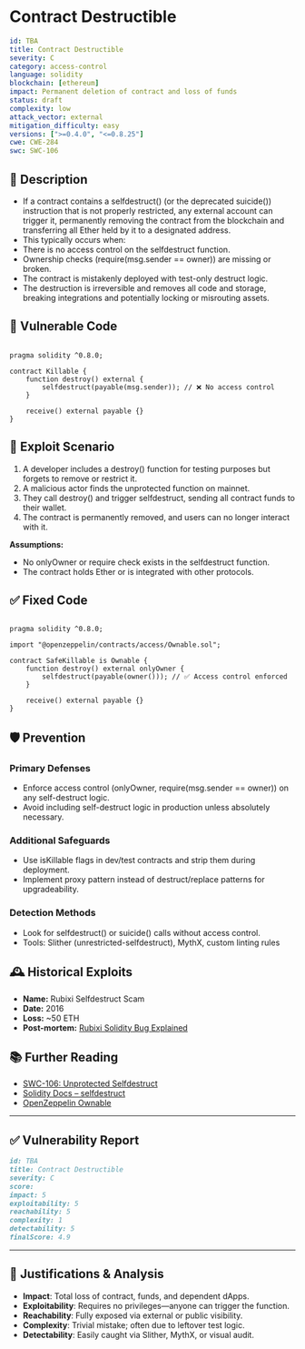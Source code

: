 # Contract Destructible

```YAML
id: TBA
title: Contract Destructible 
severity: C
category: access-control
language: solidity
blockchain: [ethereum]
impact: Permanent deletion of contract and loss of funds
status: draft
complexity: low
attack_vector: external
mitigation_difficulty: easy
versions: [">=0.4.0", "<=0.8.25"]
cwe: CWE-284
swc: SWC-106
```

## 📝 Description

- If a contract contains a selfdestruct() (or the deprecated suicide()) instruction that is not properly restricted, any external account can trigger it, permanently removing the contract from the blockchain and transferring all Ether held by it to a designated address.
- This typically occurs when:
- There is no access control on the selfdestruct function.
- Ownership checks (require(msg.sender == owner)) are missing or broken.
- The contract is mistakenly deployed with test-only destruct logic.
- The destruction is irreversible and removes all code and storage, breaking integrations and potentially locking or misrouting assets.

## 🚨 Vulnerable Code

```solidity

pragma solidity ^0.8.0;

contract Killable {
    function destroy() external {
        selfdestruct(payable(msg.sender)); // ❌ No access control
    }

    receive() external payable {}
}
```

## 🧪 Exploit Scenario

1. A developer includes a destroy() function for testing purposes but forgets to remove or restrict it.
2. A malicious actor finds the unprotected function on mainnet.
3. They call destroy() and trigger selfdestruct, sending all contract funds to their wallet.
4. The contract is permanently removed, and users can no longer interact with it.

**Assumptions:**

- No onlyOwner or require check exists in the selfdestruct function.
- The contract holds Ether or is integrated with other protocols.

## ✅ Fixed Code

```solidity

pragma solidity ^0.8.0;

import "@openzeppelin/contracts/access/Ownable.sol";

contract SafeKillable is Ownable {
    function destroy() external onlyOwner {
        selfdestruct(payable(owner())); // ✅ Access control enforced
    }

    receive() external payable {}
}
```

## 🛡️ Prevention

### Primary Defenses

- Enforce access control (onlyOwner, require(msg.sender == owner)) on any self-destruct logic.
- Avoid including self-destruct logic in production unless absolutely necessary.

### Additional Safeguards

- Use isKillable flags in dev/test contracts and strip them during deployment.
- Implement proxy pattern instead of destruct/replace patterns for upgradeability.

### Detection Methods

- Look for selfdestruct() or suicide() calls without access control.
- Tools: Slither (unrestricted-selfdestruct), MythX, custom linting rules

## 🕰️ Historical Exploits

- **Name:** Rubixi Selfdestruct Scam 
- **Date:** 2016 
- **Loss:** ~50 ETH 
- **Post-mortem:** [Rubixi Solidity Bug Explained](https://theethereum.wiki/w/index.php/Rubixi) 
  
## 📚 Further Reading

- [SWC-106: Unprotected Selfdestruct](https://swcregistry.io/docs/SWC-106/) 
- [Solidity Docs – selfdestruct](https://docs.soliditylang.org/en/latest/control-structures.html#selfdestruct) 
- [OpenZeppelin Ownable](https://docs.openzeppelin.com/contracts/4.x/api/access#Ownable) 
  
---
  
## ✅ Vulnerability Report

```markdown
id: TBA
title: Contract Destructible 
severity: C
score:
impact: 5  
exploitability: 5 
reachability: 5   
complexity: 1   
detectability: 5 
finalScore: 4.9
```

---

## 📄 Justifications & Analysis

- **Impact**: Total loss of contract, funds, and dependent dApps.
- **Exploitability**: Requires no privileges—anyone can trigger the function.
- **Reachability**: Fully exposed via external or public visibility.
- **Complexity**: Trivial mistake; often due to leftover test logic.
- **Detectability**: Easily caught via Slither, MythX, or visual audit.